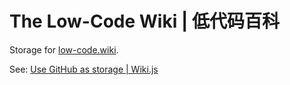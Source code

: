 # The Low-Code Wiki | 低代码百科

Storage for [low-code.wiki](https://low-code.wiki).

See: [Use GitHub as storage | Wiki.js](https://docs.requarks.io/storage/git)
